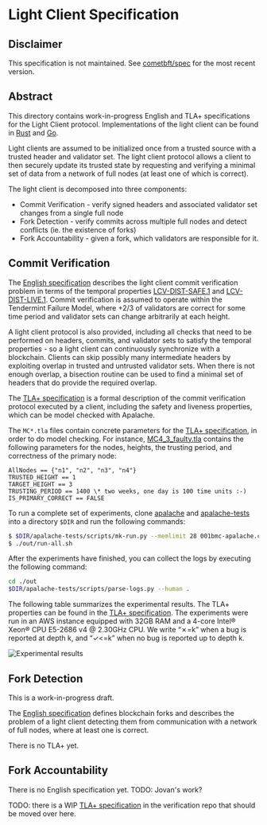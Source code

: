 # Light Client Specification

## Disclaimer

This specification is not maintained. See
[cometbft/spec](https://github.com/cometbft/cometbft/tree/main/spec/light-client/)
for the most recent version.

## Abstract


This directory contains work-in-progress English and TLA+ specifications for the Light Client
protocol. Implementations of the light client can be found in
[Rust](https://github.com/cometbft/cometbft-rs/tree/main/light-client) and
[Go](https://github.com/cometbft/cometbft/tree/main/light).

Light clients are assumed to be initialized once from a trusted source 
with a trusted header and validator set. The light client
protocol allows a client to then securely update its trusted state by requesting and
verifying a minimal set of data from a network of full nodes (at least one of which is correct). 

The light client is decomposed into three components: 

- Commit Verification - verify signed headers and associated validator set changes from a single full node
- Fork Detection -  verify commits across multiple full nodes and detect conflicts (ie. the existence of forks)
- Fork Accountability - given a fork, which validators are responsible for it.

## Commit Verification

The [English specification](verification/verification.md) describes the light client
commit verification problem in terms of the temporal properties
[LCV-DIST-SAFE.1](https://github.com/cometbft/cometbft-rs/blob/main/docs/spec/lightclient/verification/verification.md#lcv-dist-safe1) and 
[LCV-DIST-LIVE.1](https://github.com/cometbft/cometbft-rs/blob/main/docs/spec/lightclient/verification/verification.md#lcv-dist-live1). 
Commit verification is assumed to operate within the Tendermint Failure Model, where +2/3 of validators are correct for some time period and
validator sets can change arbitrarily at each height.

A light client protocol is also provided, including all checks that
need to be performed on headers, commits, and validator sets 
to satisfy the temporal properties - so a light client can continuously
synchronize with a blockchain. Clients can skip possibly
many intermediate headers by exploiting overlap in trusted and untrusted validator sets.
When there is not enough overlap, a bisection routine can be used to find a
minimal set of headers that do provide the required overlap.

The [TLA+ specification](verification/Lightclient_A_1.tla) is a formal description of the
commit verification protocol executed by a client, including the safety and
liveness properties, which can be model checked with Apalache.

The `MC*.tla` files contain concrete parameters for the
[TLA+ specification](verification/Lightclient_A_1.tla), in order to do model checking.
For instance, [MC4_3_faulty.tla](verification/MC4_3_faulty.tla) contains the following parameters
for the nodes, heights, the trusting period, and correctness of the primary node:

```tla
AllNodes == {"n1", "n2", "n3", "n4"}
TRUSTED_HEIGHT == 1
TARGET_HEIGHT == 3
TRUSTING_PERIOD == 1400 \* two weeks, one day is 100 time units :-)
IS_PRIMARY_CORRECT == FALSE
```

To run a complete set of experiments, clone [apalache](https://github.com/informalsystems/apalache) and [apalache-tests](https://github.com/informalsystems/apalache-tests) into a directory `$DIR` and run the following commands:

```sh
$ $DIR/apalache-tests/scripts/mk-run.py --memlimit 28 001bmc-apalache.csv $DIR/apalache . out
$ ./out/run-all.sh
```

After the experiments have finished, you can collect the logs by executing the following command:

```sh
cd ./out
$DIR/apalache-tests/scripts/parse-logs.py --human .
```

The following table summarizes the experimental results. The TLA+ properties can be found in the
[TLA+ specification](verification/Lightclient_A_1.tla). 
 The experiments were run in an AWS instance equipped with 32GB
RAM and a 4-core Intel® Xeon® CPU E5-2686 v4 @ 2.30GHz CPU.
We write “✗=k” when a bug is reported at depth k, and “✓<=k” when
no bug is reported up to depth k.

![Experimental results](experiments.png)

## Fork Detection

This is a work-in-progress draft.

The [English specification](detection/detection.md) defines blockchain forks and describes
the problem of a light client detecting them from communication with a network
of full nodes, where at least one is correct.

There is no TLA+ yet.

## Fork Accountability

There is no English specification yet. TODO: Jovan's work?

TODO: there is a WIP [TLA+
specification](https://github.com/informalsystems/verification/pull/13) in the
verification repo that should be moved over here.


